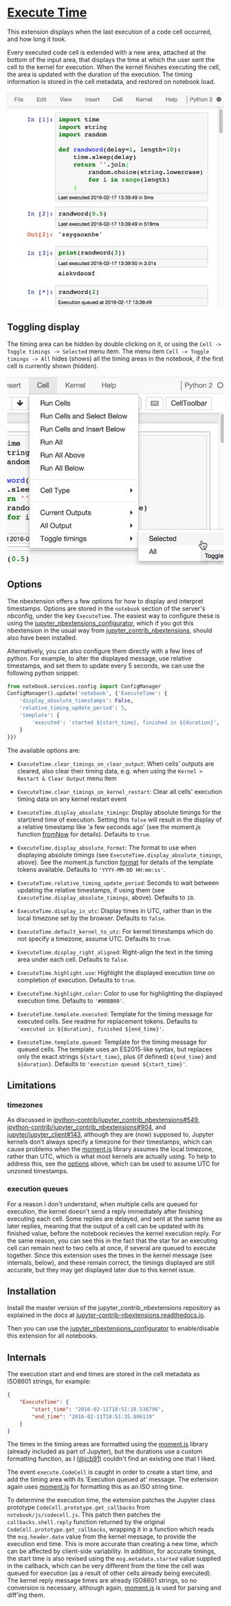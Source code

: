 [Execute Time](https://github.com/ipython-contrib/jupyter_contrib_nbextensions/tree/master/src/jupyter_contrib_nbextensions/nbextensions/execute_time)
============

This extension displays when the last execution of a code cell occurred, and
how long it took.

Every executed code cell is extended with a new area, attached at the bottom of
the input area, that displays the time at which the user sent the cell to the
kernel for execution.
When the kernel finishes executing the cell, the area is updated with the
duration of the execution.
The timing information is stored in the cell metadata, and restored on notebook
load.

![](execution-timings-box.png)


Toggling display
----------------

The timing area can be hidden by double clicking on it, or using the
`Cell -> Toggle timings -> Selected`
menu item.
The menu item
`Cell -> Toggle timings -> All`
hides (shows) all the timing areas in the notebook, if the first cell is
currently shown (hidden).

![](execution-timings-menu.png)


Options
-------

The nbextension offers a few options for how to display and interpret
timestamps.
Options are stored in the `notebook` section of the server's nbconfig, under
the key `ExecuteTime`.
The easiest way to configure these is using the
[jupyter_nbextensions_configurator](https://github.com/Jupyter-contrib/jupyter_nbextensions_configurator),
which if you got this nbextension in the usual way from
[jupyter_contrib_nbextensions](https://github.com/ipython-contrib/jupyter_contrib_nbextensions),
should also have been installed.

Alternatively, you can also configure them directly with a few lines of python.
For example, to alter the displayed message, use relative timestamps,
and set them to update every 5 seconds, we can use the following python
snippet:

```python
from notebook.services.config import ConfigManager
ConfigManager().update('notebook', {'ExecuteTime': {
   	'display_absolute_timestamps': False,
    'relative_timing_update_period': 5,
    'template': {
    	'executed': 'started ${start_time}, finished in ${duration}',
    }
}})
```

The available options are:

* `ExecuteTime.clear_timings_on_clear_output`: When cells' outputs are cleared,
  also clear their timing data, e.g. when using the
  `Kernel > Restart & Clear Output` menu item

* `ExecuteTime.clear_timings_on_kernel_restart`: Clear all cells' execution
  timing data on any kernel restart event

* `ExecuteTime.display_absolute_timings`: Display absolute timings for the
  start/end time of execution. Setting this `false` will result in the display
  of a relative timestamp like 'a few seconds ago' (see the moment.js function
  [fromNow](https://momentjs.com/docs/#/displaying/fromnow/)
  for details). Defaults to `true`.

* `ExecuteTime.display_absolute_format`: The format to use when displaying
  absolute timings (see `ExecuteTime.display_absolute_timings`, above).
  See the moment.js function
  [format](https://momentjs.com/docs/#/displaying/format/)
  for details of the template tokens available.
  Defaults to `'YYYY-MM-DD HH:mm:ss'`.

* `ExecuteTime.relative_timing_update_period`: Seconds to wait between updating
  the relative timestamps, if using them (see
  `ExecuteTime.display_absolute_timings`, above).
  Defaults to `10`.

* `ExecuteTime.display_in_utc`: Display times in UTC, rather than in the local
  timezone set by the browser.
  Defaults to `false`.

* `ExecuteTime.default_kernel_to_utc`: For kernel timestamps which do not
  specify a timezone, assume UTC.
  Defaults to `true`.

* `ExecuteTime.display_right_aligned`: Right-align the text in the timing area
  under each cell.
  Defaults to `false`.

* `ExecuteTime.highlight.use`: Highlight the displayed execution time on
  completion of execution.
  Defaults to `true`.

* `ExecuteTime.highlight.color`: Color to use for highlighting the displayed
  execution time.
  Defaults to `'#00BB00'`.

* `ExecuteTime.template.executed`: Template for the timing message for executed
  cells. See readme for     replacement tokens.
  Defaults to `'executed in ${duration}, finished ${end_time}'`.

* `ExecuteTime.template.queued`: Template for the timing message for queued
  cells. The template uses an ES2015-like syntax, but replaces only the exact
  strings `${start_time}`, plus (if defined) `${end_time}` and `${duration}`.
  Defaults to `'execution queued ${start_time}'`.



Limitations
-----------


### timezones

As discussed in
[ipython-contrib/jupyter_contrib_nbextensions#549](https://github.com/ipython-contrib/jupyter_contrib_nbextensions/issues/549),
[ipython-contrib/jupyter_contrib_nbextensions#904](https://github.com/ipython-contrib/jupyter_contrib_nbextensions/issues/904),
and
[jupyter/jupyter_client#143](https://github.com/jupyter/jupyter_client/issues/143),
although they are (now) supposed to, Jupyter kernels don't always specify a
timezone for their timestamps, which can cause problems when the
[moment.js](https://momentjs.com/)
library assumes the local timezone, rather than UTC, which is what most kernels
are actually using.
To help to address this, see the [options](#Options) above, which can be used
 to assume UTC for unzoned timestamps.


### execution queues

For a reason I don't understand, when multiple cells are queued for execution,
the kernel doesn't send a reply immediately after finishing executing each
cell.
Some replies are delayed, and sent at the same time as later replies, meaning
that the output of a cell can be updated with its finished value, before the
notebook recieves the kernel execution reply.
For the same reason, you can see this in the fact that the star for an
executing cell can remain next to two cells at once, if several are queued to
execute together.
Since this extension uses the times in the kernel message (see internals,
below), and these remain correct, the timings displayed are still accurate,
but they may get displayed later due to this kernel issue.


Installation
------------

Install the master version of the jupyter_contrib_nbextensions repository as
explained in the docs at
[jupyter-contrib-nbextensions.readthedocs.io](https://jupyter-contrib-nbextensions.readthedocs.io/en/latest/install.html).

Then you can use the
[jupyter_nbextensions_configurator](https://github.com/Jupyter-contrib/jupyter_nbextensions_configurator)
to enable/disable this extension for all notebooks.

Internals
---------

The execution start and end times are stored in the cell metadata as ISO8601
strings, for example:

```json
{
	"ExecuteTime": {
    	"start_time": "2016-02-11T18:51:18.536796",
    	"end_time": "2016-02-11T18:51:35.806119"
	}
}
```

The times in the timing areas are formatted using the
[moment.js](https://momentjs.com/) library (already included as part of
Jupyter), but the durations use a custom formatting function, as
I ([@jcb91](https://github.com/jcb91))
couldn't find an existing one that I liked.

The event `execute.CodeCell` is caught in order to create a start time, and add
the timing area with its 'Execution queued at' message.
The extension again uses [moment.js](https://momentjs.com/) for formatting this
as an ISO string time.

To determine the execution time, the extension patches the Jupyter class
prototype `CodeCell.prototype.get_callbacks` from `notebook/js/codecell.js`.
This patch then patches the `callbacks.shell.reply` function returned by the
original `CodeCell.prototype.get_callbacks`, wrapping it in a function which
reads the `msg.header.date` value from the kernel message, to provide the
execution end time.
This is more accurate than creating a new time, which can be affected by
client-side variability.
In addition, for accurate timings, the start time is also revised using
the `msg.metadata.started` value supplied in the callback, which can be very
different from the time the cell was queued for execution (as a result of
other cells already being executed).
The kernel reply message times are already ISO8601 strings, so no conversion is
necessary, although again, [moment.js](https://momentjs.com/) is used for
parsing and diff'ing them.
